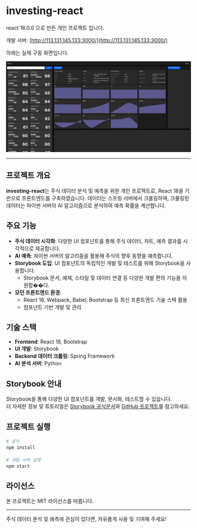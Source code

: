 # investing-react

react 18.0.0 으로 만든 개인 프로젝트 입니다.

개발 서버: [http://113.131.145.133:3000/](http://113.131.145.133:3000/)

아래는 실제 구동 화면입니다.

![screenshot](./public/screenshot.png)

---

## 프로젝트 개요

**investing-react**는 주식 데이터 분석 및 예측을 위한 개인 프로젝트로, React 18을 기반으로 프론트엔드를 구축하였습니다. 데이터는 스프링 서버에서 크롤링하며, 크롤링된 데이터는 파이썬 서버의 AI 알고리즘으로 분석하여 예측 확률을 계산합니다.

## 주요 기능

- **주식 데이터 시각화**: 다양한 UI 컴포넌트를 통해 주식 데이터, 차트, 예측 결과를 시각적으로 제공합니다.
- **AI 예측**: 파이썬 서버의 알고리즘을 활용해 주식의 향후 동향을 예측합니다.
- **Storybook 도입**: UI 컴포넌트의 독립적인 개발 및 테스트를 위해 Storybook을 사용합니다.
    - Storybook 문서, 예제, 스타일 및 데이터 연결 등 다양한 개발 편의 기능을 지원합��다.
- **모던 프론트엔드 환경**:
    - React 18, Webpack, Babel, Bootstrap 등 최신 프론트엔드 기술 스택 활용
    - 컴포넌트 기반 개발 및 관리

## 기술 스택

- **Frontend**: React 18, Bootstrap
- **UI 개발**: Storybook
- **Backend 데이터 크롤링**: Spring Framework
- **AI 분석 서버**: Python

## Storybook 안내

Storybook을 통해 다양한 UI 컴포넌트를 개발, 문서화, 테스트할 수 있습니다.  
더 자세한 정보 및 튜토리얼은 [Storybook 공식문서](https://storybook.js.org/docs)와 [GitHub 프로젝트](https://github.com/storybookjs/storybook)를 참고하세요.

## 프로젝트 실행

```bash
# 설치
npm install

# 개발 서버 실행
npm start
```

## 라이선스

본 프로젝트는 MIT 라이선스를 따릅니다.

---

주식 데이터 분석 및 예측에 관심이 있다면, 자유롭게 사용 및 기여해 주세요!